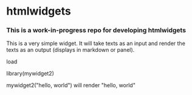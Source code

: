 # htmlwidgets 

### This is a work-in-progress repo for developing htmlwidgets


This is a very simple widget. It will take texts as an input and render the texts as an output (displays in markdown or panel).


load

library(mywidget2)

mywidget2("hello, world") will render "hello, world"


